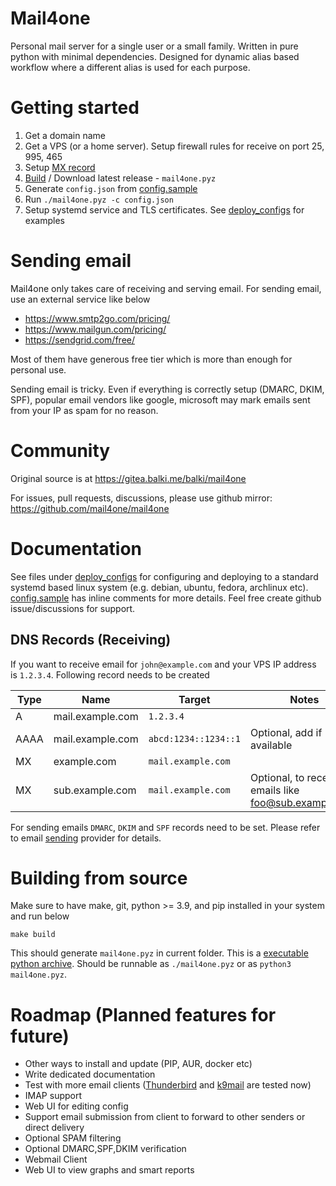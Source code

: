 # Mail4one

Personal mail server for a single user or a small family. Written in pure python with minimal dependencies.
Designed for dynamic alias based workflow where a different alias is used for each purpose.

# Getting started

 1. Get a domain name
 1. Get a VPS (or a home server). Setup firewall rules for receive on port 25, 995, 465
 1. Setup [MX record](#dns-records-receiving)
 1. [Build](#building-from-source) / Download latest release - `mail4one.pyz`
 1. Generate `config.json` from [config.sample](deploy_configs/config.sample)
 1. Run `./mail4one.pyz -c config.json`
 1. Setup systemd service and TLS certificates. See [deploy_configs](deploy_configs/) for examples

# Sending email

Mail4one only takes care of receiving and serving email. For sending email, use an external service like below

* https://www.smtp2go.com/pricing/
* https://www.mailgun.com/pricing/
* https://sendgrid.com/free/

Most of them have generous free tier which is more than enough for personal use.

Sending email is tricky. Even if everything is correctly setup (DMARC, DKIM, SPF), popular email vendors like google, microsoft may mark emails sent from your IP as spam for no reason.

# Community

Original source is at https://gitea.balki.me/balki/mail4one

For issues, pull requests, discussions, please use github mirror: https://github.com/mail4one/mail4one

# Documentation

See files under [deploy_configs](deploy_configs/) for configuring and deploying to a standard systemd based linux system (e.g. debian, ubuntu, fedora, archlinux etc). [config.sample](deploy_configs/config.sample) has inline comments for more details. Feel free create github issue/discussions for support.

## DNS Records (Receiving)

If you want to receive email for `john@example.com` and your VPS IP address is `1.2.3.4`. Following record needs to be created

|Type  | Name             | Target               | Notes                                                |
|------|------------------|----------------------|------------------------------------------------------|
| A    | mail.example.com | `1.2.3.4`              |                                                      |
| AAAA | mail.example.com | `abcd:1234::1234::1`   | Optional, add if available                           |
| MX   | example.com      | `mail.example.com`     |                                                      |
| MX   | sub.example.com  | `mail.example.com`     | Optional, to receive emails like foo@sub.example.com |

For sending emails `DMARC`, `DKIM` and `SPF` records need to be set. Please refer to email [sending](#sending-email) provider for details.

# Building from source

Make sure to have make, git, python >= 3.9, and pip installed in your system and run below

    make build

This should generate `mail4one.pyz` in current folder. This is a [executable python archive](https://docs.python.org/3/library/zipapp.html). Should be runnable as `./mail4one.pyz` or as `python3 mail4one.pyz`.

# Roadmap (Planned features for future)

* Other ways to install and update (PIP, AUR, docker etc)
* Write dedicated documentation
* Test with more email clients ([Thunderbird](https://www.thunderbird.net/) and [k9mail](https://k9mail.app/) are tested now)
* IMAP support
* Web UI for editing config
* Support email submission from client to forward to other senders or direct delivery
* Optional SPAM filtering
* Optional DMARC,SPF,DKIM verification
* Webmail Client
* Web UI to view graphs and smart reports
